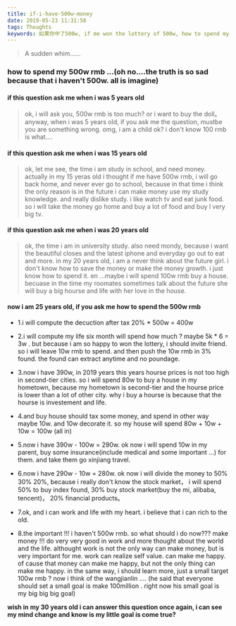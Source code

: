 ```yaml
---
title: if-i-have-500w-money
date: 2019-05-23 11:31:58
tags: Thoughts
keywords: 如果你中了500w, if me won the lottery of 500w, how to spend my 500w
---
```

> A sudden whim...... 

### how to spend my 500w rmb ...(oh no....the truth is so sad because that i haven't 500w. all is imagine)

#### if this question ask me when i was 5 years old
> ok, i will ask you, 500w rmb is too much? or i want to buy the doll。 anyway, when i was 5 years old, if you ask me the question, mustbe you are something wrong. omg, i am a child ok? i don't know 100 rmb is what....

#### if this question ask me when i was 15 years old
> ok, let me see, the time i am study in school, and need money. actually in my 15 yeras old i thought if me have 500w rmb, i will go back home, and never ever go to school, because in that time i think the only reason is in the future i can make money use my study knowledge. and really dislike study. i like watch tv and eat junk food. so i will take the money go home and buy a lot of food and buy l very big tv.

#### if this question ask me when i was 20 years old
> ok, the time i am in university study. also need mondy, because i want the beautiful closes and the latest iphone and everyday go out to eat and more. in my 20 years old, i am a never think about the future girl. i don't know how to save the money or make the money growth. i just know how to spend it. en ...maybe i will spend 100w rmb buy a house. becuase in the time my roomates sometimes talk about the future she will buy a big hourse and life with her love in the house.

#### now i am 25 years old, if you ask me how to spend the 500w rmb

* 1.i will compute the decuction after tax 20% * 500w = 400w

* 2.i will compute my life six month will spend how much ? maybe 5k * 6 = 3w . but because i am so happy to won the lottery, i should invite friend. so i will leave 10w rmb to spend. and then push the 10w rmb in 3% found. the found can extract anytime and no poundage.

* 3.now i have 390w, in 2019 years this years hourse prices is not too high in second-tier cities. so i will spend 80w to buy a house in my hometown, because my hometown is second-tier  and the hourse price is lower than a lot of other city. why i buy a hourse is because that the hourse is investement and life. 

* 4.and buy house should tax some money, and spend in other way maybe 10w.  and 10w decorate it. so my house will spend 80w + 10w + 10w = 100w (all in)

* 5.now i have 390w - 100w = 290w. ok now i will spend 10w in my parent, buy some insurance(include medical and some important ...) for them. and take them go xinjiang travel.

* 6.now i have 290w - 10w = 280w. ok now i will divide the money to 50% 30% 20%, because i really don't know the stock market， i will spend 50% to buy index found, 30% buy stock market(buy the mi, alibaba, tencent)， 20% financial products。

* 7.ok, and i can work and life with my heart. i believe that i can rich to the old. 

* 8.the important !!! i haven't 500w rmb. so what should i do now??? make money !!! do very very good in work and more thought about the world and the life. althought work is not the only way can make money, but is very important for me. work can realize self value. can make me happy. of cause that money can make me happy, but not the only thing can make me happy. in the same way, i should learn more, just a small target 100w rmb ? now i think of the wangjianlin .... (he said that everyone should set a small goal is make 100million . right now his small goal is my big big big goal)

**wish in my 30 years old i can answer this question once again, i can see my mind change and know is my little goal is come true?**